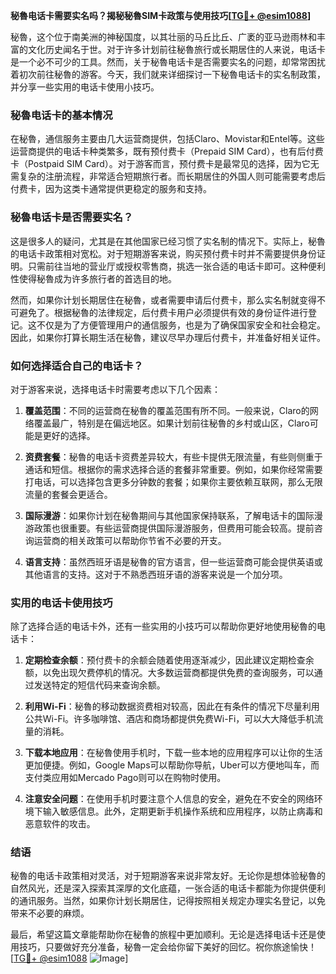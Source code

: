 **秘魯电话卡需要实名吗？揭秘秘魯SIM卡政策与使用技巧[[TG💪+ @esim1088](https://t.me/s/esim1088)]**

秘魯，这个位于南美洲的神秘国度，以其壮丽的马丘比丘、广袤的亚马逊雨林和丰富的文化历史闻名于世。对于许多计划前往秘魯旅行或长期居住的人来说，电话卡是一个必不可少的工具。然而，关于秘魯电话卡是否需要实名的问题，却常常困扰着初次前往秘魯的游客。今天，我们就来详细探讨一下秘魯电话卡的实名制政策，并分享一些实用的电话卡使用小技巧。

### 秘魯电话卡的基本情况

在秘魯，通信服务主要由几大运营商提供，包括Claro、Movistar和Entel等。这些运营商提供的电话卡种类繁多，既有预付费卡（Prepaid SIM Card），也有后付费卡（Postpaid SIM Card）。对于游客而言，预付费卡是最常见的选择，因为它无需复杂的注册流程，非常适合短期旅行者。而长期居住的外国人则可能需要考虑后付费卡，因为这类卡通常提供更稳定的服务和支持。

### 秘魯电话卡是否需要实名？

这是很多人的疑问，尤其是在其他国家已经习惯了实名制的情况下。实际上，秘魯的电话卡政策相对宽松。对于短期游客来说，购买预付费卡时并不需要提供身份证明。只需前往当地的营业厅或授权零售商，挑选一张合适的电话卡即可。这种便利性使得秘魯成为许多旅行者的首选目的地。

然而，如果你计划长期居住在秘魯，或者需要申请后付费卡，那么实名制就变得不可避免了。根据秘魯的法律规定，后付费卡用户必须提供有效的身份证件进行登记。这不仅是为了方便管理用户的通信服务，也是为了确保国家安全和社会稳定。因此，如果你打算长期生活在秘魯，建议尽早办理后付费卡，并准备好相关证件。

### 如何选择适合自己的电话卡？

对于游客来说，选择电话卡时需要考虑以下几个因素：

1. **覆盖范围**：不同的运营商在秘魯的覆盖范围有所不同。一般来说，Claro的网络覆盖最广，特别是在偏远地区。如果计划前往秘魯的乡村或山区，Claro可能是更好的选择。
   
2. **资费套餐**：秘魯的电话卡资费差异较大，有些卡提供无限流量，有些则侧重于通话和短信。根据你的需求选择合适的套餐非常重要。例如，如果你经常需要打电话，可以选择包含更多分钟数的套餐；如果你主要依赖互联网，那么无限流量的套餐会更适合。

3. **国际漫游**：如果你计划在秘魯期间与其他国家保持联系，了解电话卡的国际漫游政策也很重要。有些运营商提供国际漫游服务，但费用可能会较高。提前咨询运营商的相关政策可以帮助你节省不必要的开支。

4. **语言支持**：虽然西班牙语是秘魯的官方语言，但一些运营商可能会提供英语或其他语言的支持。这对于不熟悉西班牙语的游客来说是一个加分项。

### 实用的电话卡使用技巧

除了选择合适的电话卡外，还有一些实用的小技巧可以帮助你更好地使用秘魯的电话卡：

1. **定期检查余额**：预付费卡的余额会随着使用逐渐减少，因此建议定期检查余额，以免出现欠费停机的情况。大多数运营商都提供免费的查询服务，可以通过发送特定的短信代码来查询余额。

2. **利用Wi-Fi**：秘魯的移动数据资费相对较高，因此在有条件的情况下尽量利用公共Wi-Fi。许多咖啡馆、酒店和商场都提供免费Wi-Fi，可以大大降低手机流量的消耗。

3. **下载本地应用**：在秘魯使用手机时，下载一些本地的应用程序可以让你的生活更加便捷。例如，Google Maps可以帮助你导航，Uber可以方便地叫车，而支付类应用如Mercado Pago则可以在购物时使用。

4. **注意安全问题**：在使用手机时要注意个人信息的安全，避免在不安全的网络环境下输入敏感信息。此外，定期更新手机操作系统和应用程序，以防止病毒和恶意软件的攻击。

### 结语

秘魯的电话卡政策相对灵活，对于短期游客来说非常友好。无论你是想体验秘魯的自然风光，还是深入探索其深厚的文化底蕴，一张合适的电话卡都能为你提供便利的通讯服务。当然，如果你计划长期居住，记得按照相关规定办理实名登记，以免带来不必要的麻烦。

最后，希望这篇文章能帮助你在秘魯的旅程中更加顺利。无论是选择电话卡还是使用技巧，只要做好充分准备，秘魯一定会给你留下美好的回忆。祝你旅途愉快！[[TG💪+ @esim1088](https://t.me/s/esim1088) ![Image](https://i.postimg.cc/4NQfJmqS/Snipaste-2025-05-13-00-14-12.png)]